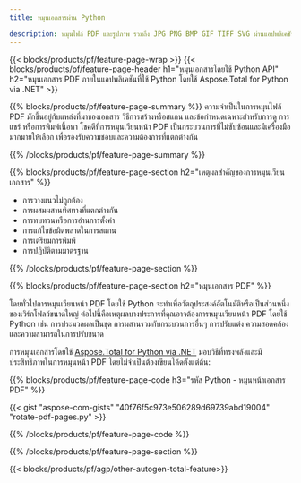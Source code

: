 ```yaml
---
title: หมุนเอกสารผ่าน Python 

description: หมุนไฟล์ PDF และรูปภาพ รวมถึง JPG PNG BMP GIF TIFF SVG ผ่านแอปพลิเคชัน Python ของคุณ
---
```


{{< blocks/products/pf/feature-page-wrap >}}
{{< blocks/products/pf/feature-page-header h1="หมุนเอกสารโดยใช้ Python API" h2="หมุนเอกสาร PDF ภายในแอปพลิเคชันที่ใช้ Python โดยใช้ Aspose.Total for Python via .NET" >}}

{{% blocks/products/pf/feature-page-summary %}}
ความจำเป็นในการหมุนไฟล์ PDF มักขึ้นอยู่กับแหล่งที่มาของเอกสาร วิธีการสร้างหรือสแกน และข้อกำหนดเฉพาะสำหรับการดู การแชร์ หรือการพิมพ์เนื้อหา โชคดีที่การหมุนเวียนหน้า PDF เป็นกระบวนการที่ไม่ซับซ้อนและมีเครื่องมือมากมายให้เลือก เพื่อรองรับความชอบและความต้องการที่แตกต่างกัน 

{{% /blocks/products/pf/feature-page-summary  %}}

{{% blocks/products/pf/feature-page-section  h2="เหตุผลสำคัญของการหมุนเวียนเอกสาร" %}}

- การวางแนวไม่ถูกต้อง 
- การผสมผสานทิศทางที่แตกต่างกัน 
- การทบทวนหรือการอ่านการตั้งค่า 
- การแก้ไขข้อผิดพลาดในการสแกน 
- การเตรียมการพิมพ์
- การปฏิบัติตามมาตรฐาน 

{{% /blocks/products/pf/feature-page-section %}}

{{% blocks/products/pf/feature-page-section  h2="หมุนเอกสาร PDF" %}}

โดยทั่วไปการหมุนเวียนหน้า PDF โดยใช้ Python จะทำเพื่อวัตถุประสงค์อัตโนมัติหรือเป็นส่วนหนึ่งของเวิร์กโฟลว์ขนาดใหญ่ ต่อไปนี้คือเหตุผลบางประการที่คุณอาจต้องการหมุนเวียนหน้า PDF โดยใช้ Python เช่น การประมวลผลเป็นชุด การผสานรวมกับกระบวนการอื่นๆ การปรับแต่ง ความสอดคล้อง และความสามารถในการปรับขนาด  <br />

การหมุนเอกสารโดยใช้ [Aspose.Total for Python via .NET](https://products.aspose.com/total/python-net/) มอบวิธีที่ทรงพลังและมีประสิทธิภาพในการหมุนหน้า PDF โดยไม่จำเป็นต้องเขียนโค้ดตั้งแต่ต้น:

{{% blocks/products/pf/feature-page-code h3="รหัส Python - หมุนหน้าเอกสาร PDF" %}}

{{< gist "aspose-com-gists" "40f76f5c973e506289d69739abd19004" "rotate-pdf-pages.py" >}}

{{% /blocks/products/pf/feature-page-code  %}}

{{% /blocks/products/pf/feature-page-section %}}

{{< blocks/products/pf/agp/other-autogen-total-feature>}}